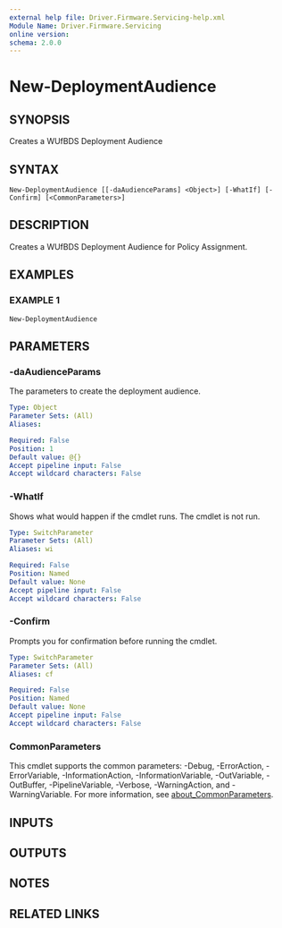 ```yaml
---
external help file: Driver.Firmware.Servicing-help.xml
Module Name: Driver.Firmware.Servicing
online version:
schema: 2.0.0
---
```


# New-DeploymentAudience

## SYNOPSIS
Creates a WUfBDS Deployment Audience

## SYNTAX

```
New-DeploymentAudience [[-daAudienceParams] <Object>] [-WhatIf] [-Confirm] [<CommonParameters>]
```

## DESCRIPTION
Creates a WUfBDS Deployment Audience for Policy Assignment.

## EXAMPLES

### EXAMPLE 1
```
New-DeploymentAudience
```

## PARAMETERS

### -daAudienceParams
The parameters to create the deployment audience.

```yaml
Type: Object
Parameter Sets: (All)
Aliases:

Required: False
Position: 1
Default value: @{}
Accept pipeline input: False
Accept wildcard characters: False
```

### -WhatIf
Shows what would happen if the cmdlet runs.
The cmdlet is not run.

```yaml
Type: SwitchParameter
Parameter Sets: (All)
Aliases: wi

Required: False
Position: Named
Default value: None
Accept pipeline input: False
Accept wildcard characters: False
```

### -Confirm
Prompts you for confirmation before running the cmdlet.

```yaml
Type: SwitchParameter
Parameter Sets: (All)
Aliases: cf

Required: False
Position: Named
Default value: None
Accept pipeline input: False
Accept wildcard characters: False
```

### CommonParameters
This cmdlet supports the common parameters: -Debug, -ErrorAction, -ErrorVariable, -InformationAction, -InformationVariable, -OutVariable, -OutBuffer, -PipelineVariable, -Verbose, -WarningAction, and -WarningVariable. For more information, see [about_CommonParameters](http://go.microsoft.com/fwlink/?LinkID=113216).

## INPUTS

## OUTPUTS

## NOTES

## RELATED LINKS
